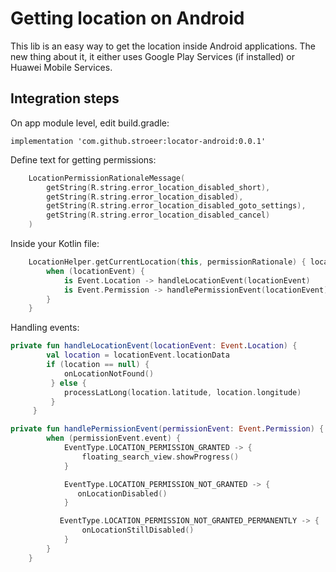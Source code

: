 # Getting location on Android

This lib is an easy way to get the location inside Android applications. The new thing about it, it either uses Google Play Services (if installed) or Huawei Mobile Services.

## Integration steps

On app module level, edit build.gradle:

```
implementation 'com.github.stroeer:locator-android:0.0.1'
```

Define text for getting permissions:
```kotlin
    LocationPermissionRationaleMessage(
        getString(R.string.error_location_disabled_short),
        getString(R.string.error_location_disabled),
        getString(R.string.error_location_disabled_goto_settings),
        getString(R.string.error_location_disabled_cancel)
    )
```

Inside your Kotlin file:

```kotlin
    LocationHelper.getCurrentLocation(this, permissionRationale) { locationEvent ->
        when (locationEvent) {
            is Event.Location -> handleLocationEvent(locationEvent)
            is Event.Permission -> handlePermissionEvent(locationEvent)
        }
    }
```

Handling events:

```kotlin
private fun handleLocationEvent(locationEvent: Event.Location) {
        val location = locationEvent.locationData
        if (location == null) {
            onLocationNotFound()
         } else {
            processLatLong(location.latitude, location.longitude)
         }
     }
```

```kotlin
private fun handlePermissionEvent(permissionEvent: Event.Permission) {
        when (permissionEvent.event) {
            EventType.LOCATION_PERMISSION_GRANTED -> {
                floating_search_view.showProgress()
            }

            EventType.LOCATION_PERMISSION_NOT_GRANTED -> {
               onLocationDisabled()
            }

           EventType.LOCATION_PERMISSION_NOT_GRANTED_PERMANENTLY -> {
                onLocationStillDisabled()
            }
        }
    }
```